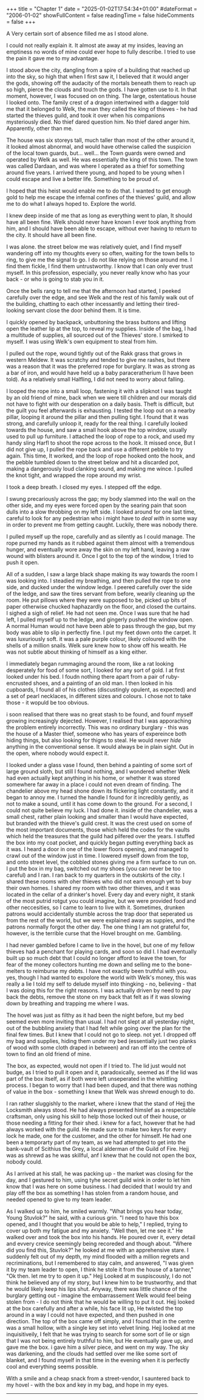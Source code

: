 +++
title = "Chapter 1"
date = "2025-01-02T17:54:34+01:00"
#dateFormat = "2006-01-02" 
showFullContent = false
readingTime = false
hideComments = false
+++

A Very certain sort of absence filled me as I stood alone.

I could not really explain it. It almost ate away at my insides, leaving an emptiness no words of mine could ever hope to fully describe. I tried to use the pain it gave me to my advantage.

I stood above the city, dangling from a spire of a building that reached up into the sky, so high that when I first saw it, I believed that it would anger the gods, showing off the audacity of the mortals beneath them to reach up so high, pierce the clouds and touch the gods.
I have gotten use to it.
In that moment, however, I was focused on on thing. The large, ostentatious house I looked onto. The family crest of a dragon intertwined with a dagger told me that it belonged to Welk, the man they called the king of thieves - he had started the thieves guild, and took it over when his companions mysteriously died. No thief dared question him. No thief dared anger him.
Apparently, other than me.

The house was six storeys tall, much taller than most of the other around it, it looked almost abnormal, and would have otherwise called the suspicion of the local town guards, but... well... the Town guards were owned and operated by Welk as well. He was essentially the king of this town. The town was called Dardaan, and was where I operated as a thief for something around five years. I arrived there young, and hoped to be young when I could escape and live a better life. Something to be proud of.

I hoped that this heist would enable me to do that. I wanted to get enough gold to help me escape the infernal confines of the thieves' guild, and allow me to do what I always hoped to. Explore the world.

I knew deep inside of me that as long as everything went to plan, It should have all been fine. Welk should never have known I ever took anything from him, and I should have been able to escape, without ever having to return to the city. It should have all been fine.

I was alone. the street below me was relatively quiet, and I find myself wandering off into my thoughts every so often, waiting for the town bells to ring, to give me the signal to go. I do not like relying on those around me. I find them fickle, I find them untrustworthy. I know that I can only ever trust myself. In this profession, especially, you never really know who has your back - or who is going to stab you in it.

Once the bells rang to tell me that the afternoon had started, I peeked carefully over the edge, and see Welk and the rest of his family walk out of the building, chatting to each other incessantly and letting their tired-looking servant close the door behind them.
It is time.

I quickly opened by backpack, unbuttoning the brass buttons and lifting open the leather lip at the top, to reveal my supplies. Inside of the bag, I had a multitude of supplies, all sourced out of the Thieves' store. I smirked to myself. I was using Welk's own equipment to steal from him.

I pulled out the rope, wound tightly out of the Rakk grass that grows in western Meldew. It was scratchy and tended to give me rashes, but there was a reason that it was the preferred rope for burglary. It was as strong as a bar of iron, and would have held up a baby paraceratherium (I have been told). As a relatively small Halfling, I did not need to worry about falling.

I looped the rope into a small loop, fastening it with a slipknot I was taught by an old friend of mine, back when we were till children and our morals did not have to fight with our desperation on a daily basis. Theft is difficult, but the guilt you feel afterwards is exhausting. I tested the loop out on a nearby pillar, looping it around the pillar and then pulling tight. I found that it was strong, and carefully unloop it, ready for the real thing. I carefully looked towards the house, and saw a small hook above the top window, usually used to pull up furniture. I attached the loop of rope to a rock, and used my handy sling Harfl to shoot the rope across to the hook.
It missed once, But I did not give up, I pulled the rope back and use a different pebble to try again. This time, It worked, and the loop of rope hooked onto the hook, and the pebble tumbled down to the street below and hit a discarded pot, making a dangerously loud clanking sound, and making me wince.
I pulled the knot tight, and wrapped the rope around my wrist.

I took a deep breath. I closed my eyes. I stepped off the edge.

I swung precariously across the gap; my body slammed into the wall on the other side, and my eyes were forced open by the searing pain that soon dulls into a slow throbbing  on my left side.
I looked around for one last time, careful to look for any pedestrian who i might have to *deal with* in some way in order to prevent me from getting caught. Luckily, there was nobody there.

I pulled myself up the rope, carefully and as silently as I could manage. The rope purned my hands as it rubbed against them almost with a tremendous hunger, and eventually wore away the skin on my left hand, leaving a raw wound with blisters around it. Once I got to the top of the window, I tried to push it open.

All of a sudden, I saw a large black shape making its way towards the room I was looking into. I steadied my breathing, and then pulled the rope to one side, and ducked under the window ledge. I peered carefully over the side of the ledge, and saw the tires servant from before, wearily cleaning up the room. He put pillows where they were supposed to be, picked up bits of paper otherwise chucked haphazardly on the floor, and closed the curtains.
I sighed a sigh of relief. He had not seen me.
Once I was sure that he had left, I pulled myself up to the ledge, and gingerly pushed the window open. A normal Human would not have been able to pass through the gap, but my body was able to slip in perfectly fine. I put my feet down onto the carpet. It was luxuriously soft. it was a pale purple colour, likely coloured with the shells of a million snails. Welk sure knew how to show off his wealth. He was not subtle about thinking of himself as a king either.

I immediately began rummaging around the room, like a rat looking desperately for food of some sort, I looked for any sort of gold. I at first looked under his bed. I foudn nothing there apart from a pair of ruby-encrusted shoes, and a painting of an old man. I then looked in his cupboards, I found all of his clothes (discustingly opulent, as expected) and a set of pearl necklaces, in different sizes and colours. I chose not to take those - it wopuld be too obvious.

i soon realised that there was no great stash to be found, and founf myself growing increasingly dejected. However, I realised that I was apporaching the problem entirely incorrectly. This was no ordinary burglary - this was the house of a Master thief, someone who has years of expereince both hiding things, but also looking for thigns to steal. He would never *hide* anything in the conventional sense. It would always be in plain sight. Out in the open, where nobody would expect it.

I looked under a glass vase I found, then behind a painting of some sort of large ground sloth, but still I found nothing, and I wondered whether Welk had even actually kept anything in his home, or whether it was stored somewhere far away in a place i could not even dream of finding. The chandelier above my head shone down its flickering light constantly, and it began to annoy me. I turned the handle I found for it incredibly gently, as not to make a sound, until it has come down to the ground. For a second, I could not quite believe my luck.
I had done it.
inside of the chandelier, was a small chest, rather plain looking and smaller than I would have expected, but branded with the thieve's guild crest. It was the crest used on some of the most important documents, those which held the codes for the vaults which held the treasures that the guild had pilfered over the years.
I stuffed the box into my coat pocket, and quickly began putting everything back as it was. I heard a door in one of the lower floors opening, and managed to crawl out of the window just in time.
I lowered myself down from the top, and onto street level, the cobbled stones giving me a firm surface to run on. I put the box in my bag, switched out my shoes (you can never be too careful) and I ran.
I ran back to my quarters in the outskirts of the city. I shared these rooms with oher thieves who did not earn enough yet to buy their own homes. I shared my room with two other thieves, and it was located in the cellar of a drinker's hovel. Every day and every night, it stank of the most putrid rotgut you could imagine, but we were provided food and other neccesities, so I came to learn to live with it. Sometimes, drunken patrons would accidentally stumble across the trap door that seperated us from the rest of the world, but we were explained away as suppies, and the patrons normally forgot the other day.
The one thing I am not grateful for, however, is the terrible curse that the Hovel brought on me.
Gambling.

I had never gambled before I came to live in the hovel, but one of my fellow thieves had a penchant for playing cards, and soon so did I. I had eventually built up so much debt that I could no longer afford to leave the town, for fear of the money collectors hunting me down and selling me to the bone-melters to reimburse my debts.
I have not exactly been truthful with you.
yes, though I had wanted to expolore the world with Welk's money, this was really a lie I told my self to delude myself into thingking - no, believing - that I was doing this for the right reasons. I was actually driven by need to pay back the debts, remove the stone on my back that felt as if it was slowing down by breathing and trapping me where I was.

The hovel was just as filthy as it had been the night before, but my bed seemed even more inviting than usual. I had not slept at all yesterday night, out of the bubbling anxiety that I had felt while going over the plan for the final few times. But I knew that I could not go to sleep. not yet.
I dropped off my bag and supplies, hiding them under my bed (essentially just two planks of wood with some cloth draped in between) and ran off into the centre of town to find an old friend of mine.

The box, as expected, would not open if I tried to. The lid just would not budge, as I tried to pull it open and it, paradoxically, seemed as if the lid was part of the box itself, as if both were left unseperated in the whittling process. I began to worry that I had been duped, and that there was nothing of value in the box - something I knew that Welk was shrewd enough to do.

I ran rather sluggishly to the market, where i knew that the stand of Hejj the Locksmith always stood. He had always presented himslef as a respectable craftsman, only using his skill to help those locked out of their house, or those needing a fitting for their shed. i knew for a fact, however that he had always worked with the guild. He made sure to make two keys for every lock he made, one for the customer, and the other for himself. He had one been a temporarty part of my team, as we had attempted to get into the bank-vault of Scithius the Grey, a local alderman of the Guild of Fire. Hejj was as shrewd as he was skillful, anf I knew that he could not open the box, nobody could.

As I arrived at his stall, he was packing up - the market was closing for the day, and I gestured to him, using tyhe secret guild wink in order to let him know that I was here on some business. I had decided that I would try and play off the box as something I has stolen from a random house, and needed opened to give to my team leader.

As I walked up to him, he smiled warmly. "What brings you hear today, Young Stuvlok?" he said, with a curious grin.
"I need to have this box opened, and I thought that you would be able to help," I replied, trying to cover up both my fatigue and my anxiety.
"Well then, let me see it." He walked over and took the box into his hands. He poured over it, every detail and evvery crevice seemingly being recoreded and though about.
"Where did you find this, Stuvlok?" he looked at me with an apprehensive stare. I suddenly felt out of my depth, my mind flooded with a million regrets and recriminations, but I remembered to stay calm, and answered, "I was given it by my team leader to open, I think he stole it from the house of a tanner,"
"Ok then. let me try to open it up." Hejj Looked at m suspiscously, I do not think he believed any of my story, but I knew him to be trustworthy, and that he would likely keep his lips shut. Anyway, there was little chance of the burglary getting out - imagine the embarrassement Welk would feel being stolen from - I do not think that he would be willing to put it out. 
Hejj looked at the box carefully and after a while, his face lit up, He twisted the top around in a way I could not have expected, and then pushed in one direction.  The top of the box came off simply, and I found that in the centre was a small hollow, with a single key set into velvet lining.
Hejj looked at me inquisitiveily, I felt that he was trying to search for some sort of lie or sign that I was not being entirely truthful to him, but He eventually gave up, and gave me the box. i gave him a silver piece, and went on my way.
The sky was darkening, and the clouds had settled over me like some sort of blanket, and I found myself in that time in the evening when it is perfectly cool and everything seems possible.

With a smile and a cheap snack from a street-vendor, I sauntered back to my hovel - with the box and key in my bag, and hope in my eyes.


---